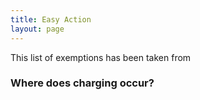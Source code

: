```yaml
---
title: Easy Action
layout: page
---
```


This list of exemptions has been taken from

### Where does charging occur?
